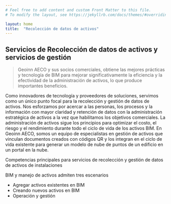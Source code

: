 ```yaml
---
# Feel free to add content and custom Front Matter to this file.
# To modify the layout, see https://jekyllrb.com/docs/themes/#overriding-theme-defaults

layout: home
title:  "Recolección de datos de activos"
---
```


Servicios de Recolección de datos de activos y servicios de gestión
-------------------------------------------------------------------

>Geoinn AECO y sus socios comerciales, obtiene las mejores prácticas y tecnología de BIM para mejorar significativamente la eficiencia y la efectividad de la administración de activos, lo que produce importantes beneficios. 

Como innovadores de tecnología y proveedores de soluciones, servimos como un único punto focal para la recolección y gestión de datos de activos. Nos esforzamos por acercar a las personas, los procesos y la información con mayor claridad y retención de datos con la administración estratégica de activos a la vez que habilitamos los objetivos comerciales. La administración de activos sigue los principios para optimizar el costo, el riesgo y el rendimiento durante todo el ciclo de vida de los activos BIM. En Geoinn AECO, somos un equipo de especialistas en gestión de activos que vinculan documentos creados con códigos QR y los integran en el ciclo de vida existente para generar un modelo de nube de puntos de un edificio en un portal en la nube.

Competencias principales para servicios de recolección y gestión de datos de activos de instalaciones

BIM y manejo de activos admiten tres escenarios

- Agregar activos existentes en BIM
- Creando nuevos activos en BIM
- Operación y gestión
